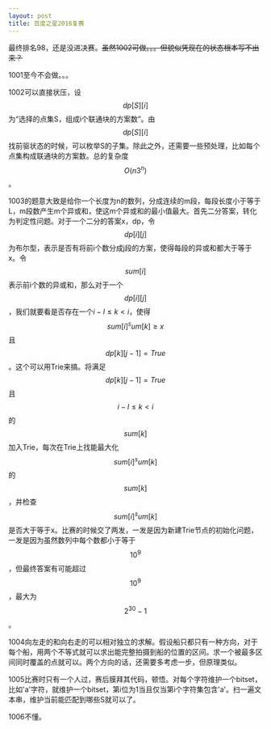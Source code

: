 ```yaml
---
layout: post
title: 百度之星2016复赛
---
```


最终排名98，还是没进决赛。<s>虽然1002可做。。。但貌似凭现在的状态根本写不出来？</s>

1001至今不会做。。。

1002可以直接状压，设$$dp[S][i]$$为“选择的点集S，组成i个联通块的方案数”。由$$dp[S][i]$$找前驱状态的时候，可以枚举S的子集。除此之外，还需要一些预处理，比如每个点集构成联通块的方案数。总的复杂度$$O(n 3^n)$$。

1003的题意大致是给你一个长度为n的数列，分成连续的m段，每段长度小于等于L，m段数产生m个异或和，使这m个异或和的最小值最大。首先二分答案，转化为判定性问题。对于一个二分的答案x，dp，令$$dp[i][j]$$为布尔型，表示是否有将前i个数分成j段的方案，使得每段的异或和都大于等于x。令$$sum[i]$$表示前i个数的异或和，那么对于一个$$dp[i][j]$$，我们就要看是否存在一个$i-l \leq k < i$，使得$$sum[i] ^ sum[k] \geq x$$且$$dp[k][j-1] = True$$。这个可以用Trie来搞。将满足$$dp[k][j-1] = True$$且$$i-l \leq k < i$$的$$sum[k]$$加入Trie，每次在Trie上找能最大化$$sum[i] ^ sum[k]$$的$$sum[k]$$，并检查$$sum[i] ^ sum[k]$$是否大于等于x。比赛的时候交了两发，一发是因为新建Trie节点的初始化问题，一发是因为虽然数列中每个数都小于等于$$10^9$$，但最终答案有可能超过$$10^9$$，最大为$$2^30-1$$。

1004向左走的和向右走的可以相对独立的求解。假设船只都只有一种方向，对于每个船，用两个不等式就可以求出能完整拍摄到船的位置的区间。求一个被最多区间同时覆盖的点就可以。两个方向的话，还需要多考虑一步，但原理类似。

1005比赛时只有一个人过，赛后膜拜其代码，顿悟。对每个字符维护一个bitset<N>，比如'a'字符，就维护一个bitset，第i位为1当且仅当第i个字符集包含'a'。扫一遍文本串，维护当前能匹配到哪些S就可以了。

1006不懂。
